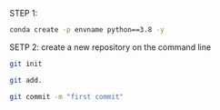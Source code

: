 STEP 1:
```bash
conda create -p envname python==3.8 -y
```
SETP 2:
create a new repository on the command line
```bash
git init
```
```bash
git add.
```
```bash
git commit -m "first commit"
```
